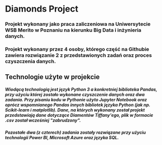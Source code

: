 # Diamonds Project

### Projekt wykonany jako praca zaliczeniowa na Uniwersytecie WSB Merito w Poznaniu na kierunku Big Data i inżynieria danych.
### Projekt wykonany przez 4 osoby, którego część na Githubie zawiera rozwiązanie 2 z przedstawionych zadań oraz proces czyszczenia danych.

## Technologie użyte w projekcie

##### Wiodącą technologią jest język Python 3 a konkretniej biblioteka Pandas, przy użyciu której zostało wykonane czyszczenie danych oraz dwa zadania. Przy pisaniu kodu w Pythonie użyto Jupyter Notebook oraz oprócz wspomnianego Pandas innych bibliotek języka Python (jak np. Scikit-learn i matplotlib). Dane, na których wykonany został projekt przedstawiają dane dotyczące Diamentów Tiffany'ego, plik w formacie .csv został wcześniej "zabrudzony".

##### Pozostałe dwa (z czterech) zadania zostały rozwiązane przy użyciu technologii Power BI, Microsoft Azure oraz języka SQL.

